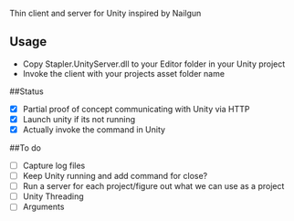 Thin client and server for Unity inspired by Nailgun

## Usage

- Copy Stapler.UnityServer.dll to your Editor folder in your Unity project
- Invoke the client with your projects asset folder name

##Status

- [x] Partial proof of concept communicating with Unity via HTTP
- [x] Launch unity if its not running
- [x] Actually invoke the command in Unity

##To do

- [ ] Capture log files
- [ ] Keep Unity running and add command for close?
- [ ] Run a server for each project/figure out what we can use as a project
- [ ] Unity Threading
- [ ] Arguments
